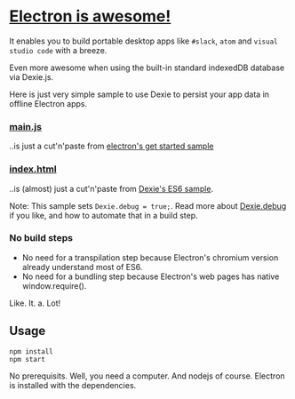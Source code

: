 # [Electron is awesome!](http://electron.atom.io)
It enables you to build portable desktop apps like `#slack`, `atom` and `visual studio code` with a breeze.

Even more awesome when using the built-in standard indexedDB database via Dexie.js.

Here is just very simple sample to use Dexie to persist your app data in offline Electron apps.

### [main.js](https://github.com/dfahlander/Dexie.js/blob/master/samples/electron/main.js)

..is just a cut'n'paste from [electron's get started sample](https://github.com/electron/electron/blob/master/docs/tutorial/quick-start.md#write-your-first-electron-app)

### [index.html](https://github.com/dfahlander/Dexie.js/blob/master/samples/electron/index.html)

..is (almost) just a cut'n'paste from [Dexie's ES6 sample](https://github.com/dfahlander/Dexie.js#hello-world-es2015--es6).

Note: This sample sets `Dexie.debug = true;`. Read more about [Dexie.debug](https://github.com/dfahlander/Dexie.js/wiki/Dexie.debug) if you like, and how to automate that in a build step.


### No build steps

* No need for a transpilation step because Electron's chromium version already understand most of ES6.
* No need for a bundling step because Electron's web pages has native window.require().

Like. It. a. Lot!

## Usage
```
npm install
npm start
```

No prerequisits. Well, you need a computer. And nodejs of course. Electron is installed with the dependencies.

